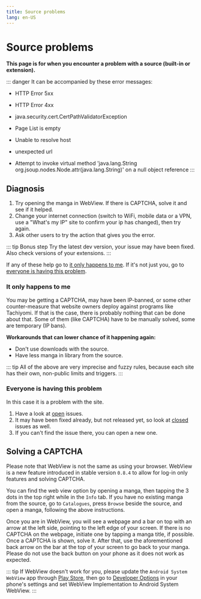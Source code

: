 ```yaml
---
title: Source problems
lang: en-US
---
```


# Source problems

**This page is for when you encounter a problem with a source (built-in or extension).**

::: danger It can be accompanied by these error messages:
+ HTTP Error 5xx
- HTTP Error 4xx
+ java.security.cert.CertPathValidatorException
- Page List is empty
+ Unable to resolve host
- unexpected url
+ Attempt to invoke virtual method 'java.lang.String org.jsoup.nodes.Node.attr(java.lang.String)' on a null object reference
:::

## Diagnosis
1. Try opening the manga in WebView. If there is CAPTCHA, solve it and see if it helped.
1. Change your internet connection (switch to WiFi, mobile data or a VPN, use a "What's my IP" site to confirm your ip has changed), then try again.
1. Ask other users to try the action that gives you the error.

::: tip Bonus step
Try the latest dev version, your issue may have been fixed. Also check versions of your extensions.
:::

If any of these help go to [it only happens to me](#it-only-happens-to-me).
If it's not just you, go to [everyone is having this problem](#everyone-is-having-this-problem).

### It only happens to me
You may be getting a CAPTCHA, may have been IP-banned, or some other counter-measure that website owners deploy against programs like Tachiyomi. If that is the case, there is probably nothing that can be done about that. Some of them (like CAPTCHA) have to be manually solved, some are temporary (IP bans).

**Workarounds that can lower chance of it happening again:**
* Don't use downloads with the source.
* Have less manga in library from the source.

::: tip
All of the above are very imprecise and fuzzy rules, because each site has their own, non-public limits and triggers.
:::

### Everyone is having this problem
In this case it is a problem with the site.
1. Have a look at [open](https://github.com/inorichi/tachiyomi/issues) issues.
1. It may have been fixed already, but not released yet, so look at [closed](https://github.com/inorichi/tachiyomi/issues?q=is%3Aissue+is%3Aclosed) issues as well.
1. If you can't find the issue there, you can open a new one.

## Solving a CAPTCHA <Badge text="0.8.4 +"/>

Please note that WebView is not the same as using your browser.
WebView is a new feature introduced in stable version `0.8.4` to allow
for log-in only features and solving CAPTCHA.

You can find the web view option by opening a manga, then tapping the 3 dots in the top right while in the `Info` tab. If you have no existing manga from the source, go to `Catalogues`, press `Browse` beside the source, and open a manga, following the above instructions.

Once you are in WebView, you will see a webpage and a bar on top with an arrow at the left side, pointing to the left edge of your screen.
If there is no CAPTCHA on the webpage, initiate one by tapping a manga title, if possible. Once a CAPTCHA is shown, solve it. After that, use the aforementioned back arrow on the bar at the top of your screen to go back to your manga. Please do not use the back button on your phone as it does not work as expected.

::: tip
If WebView doesn't work for you, please update the `Android System WebView` app through [Play Store](https://play.google.com/store/apps/details?id=com.google.android.webview), then go to [Developer Options](https://developer.android.com/studio/debug/dev-options) in your phone's settings and set WebView Implementation to Android System WebView.
:::

<figure class="centered">
	<img :src="$withBase('/assets/media/openinwebview.jpg')">
</figure>
